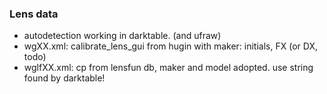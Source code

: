 ### Lens data ###

* autodetection working in darktable. (and ufraw)
* wgXX.xml: calibrate_lens_gui from hugin with maker: initials, FX (or DX, todo)
* wglfXX.xml: cp from lensfun db, maker and model adopted. use string found by darktable!
